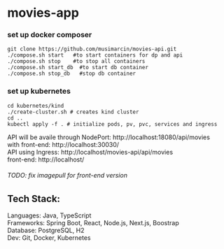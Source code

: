 # movies-app

### set up docker composer
```shell
git clone https://github.com/musimarcin/movies-api.git
./compose.sh start   #to start containers for dp and api
./compose.sh stop    #to stop all containers
./compose.sh start_db  #to start db container
./compose.sh stop_db   #stop db container
```

### set up kubernetes
```shell
cd kubernetes/kind
./create-cluster.sh # creates kind cluster
cd ..
kubectl apply -f . # initialize pods, pv, pvc, services and ingress
```

API will be availe through NodePort: http://localhost:18080/api/movies  
with front-end: http://localhost:30030/  
API using Ingress: http://localhost/movies-api/api/movies  
front-end: http://localhost/  
###### TODO: fix imagepull for front-end version

## Tech Stack:  
Languages: Java, TypeScript  
Frameworks: Spring Boot, React, Node.js, Next.js, Boostrap  
Database: PostgreSQL, H2  
Dev: Git, Docker, Kubernetes


